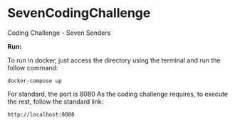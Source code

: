 # SevenCodingChallenge
Coding Challenge - Seven Senders 

**Run:**

To run in docker, just access the directory using the terminal and run the follow command: 

```
docker-compose up
```

For standard, the port is 8080
As the coding challenge requires, to execute the rest, follow the standard link:

```
http://localhost:8080
```
